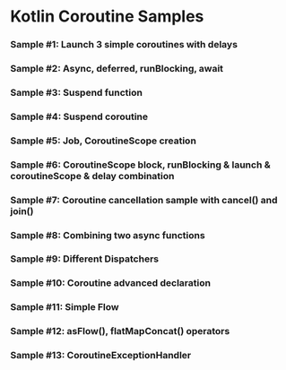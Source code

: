 # Kotlin Coroutine Samples

### Sample #1: Launch 3 simple coroutines with delays
### Sample #2: Async,  deferred, runBlocking, await
### Sample #3: Suspend function
### Sample #4: Suspend coroutine
### Sample #5: Job, CoroutineScope creation
### Sample #6: CoroutineScope block, runBlocking & launch & coroutineScope & delay combination
### Sample #7: Coroutine cancellation sample with cancel() and join()
### Sample #8: Combining two async functions
### Sample #9: Different Dispatchers
### Sample #10: Coroutine advanced declaration
### Sample #11: Simple Flow
### Sample #12: asFlow(), flatMapConcat() operators
### Sample #13: CoroutineExceptionHandler
